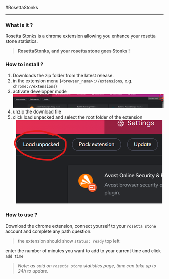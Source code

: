 #RosettaStonks

------

### What is it ?
Rosetta Stonks is a chrome extension allowing you enhance your rosetta stone statistics.
> **RosettaStonks, and your rosetta stone goes Stonks !**


### How to install ?
1. Downloads the zip folder from the latest release.
2. in the extension menu (`<browser_name>://extensions`, e.g. `chrome://extensions`)
3. activate developper mode 
![](images/readme/developer_mode.png)
4. unzip the download file
5. click load unpacked and select the root folder of the extension
![](images/readme/unpacked.png)
### How to use ?

Download the chrome extension, connect yourself to your 
`rosetta stone` account and complete any path question. 

> the extension should show `status: ready` top left

enter the number of minutes you want to add to your current time
and click `add time`

> *Note: as said on `rosetta stone` statistics page, time can take up to 24h to update.*

